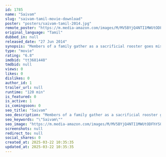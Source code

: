 ```yaml
---
id: 1785
name: "Saivam"
slug: "saivam-tamil-movie-download"
poster: "posters/saivam-tamil-2014.jpg"
remote_poster: "https://m.media-amazon.com/images/M/MV5BYjQ4NTI1MWUtODFhYS00ZmE1LWI0MjctYjYxMzA2MzA1ZjVhXkEyXkFqcGdeQXVyMTEzNzg0Mjkx._V1_SX300.jpg"
original_language: "Tamil"
dubbed_in: null
released_date: "27 Jun 2014"
synopsis: "Members of a family gather as a sacrificial rooster goes missing."
type: "movie"
rating: "6.8"
imdbid: "tt3681448"
tmdbid: null
views: 0
likes: 0
dislikes: 0
author_id: 1
trailer_url: null
runtime: "120 min"
is_featured: 0
is_active: 1
is_comingsoon: 0
seo_title: "Saivam"
seo_description: "Members of a family gather as a sacrificial rooster goes missing."
seo_keywords: "\"Saivam\""
seo_image: "https://m.media-amazon.com/images/M/MV5BYjQ4NTI1MWUtODFhYS00ZmE1LWI0MjctYjYxMzA2MzA1ZjVhXkEyXkFqcGdeQXVyMTEzNzg0Mjkx._V1_SX300.jpg"
screenshots: null
redirect_to: null
social_shares: 0
created_at: 2025-03-22 10:35:35
updated_at: 2025-03-22 10:35:35
---
```


